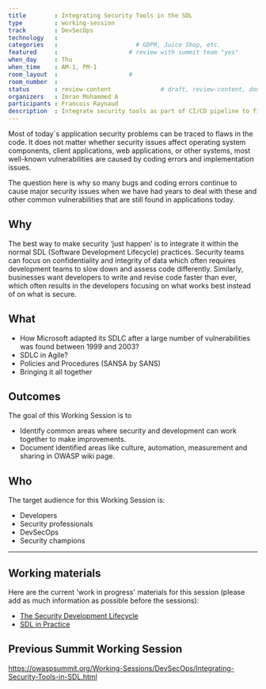 ```yaml
---
title        : Integrating Security Tools in the SDL
type         : working-session
track        : DevSecOps
technology   :
categories   :                      # GDPR, Juice Shop, etc.
featured     :                    # review with summit team "yes"
when_day     : Thu
when_time    : AM-1, PM-1
room_layout  :                    #
room_number  :
status       : review-content              # draft, review-content, done
organizers   : Imran Mohammed A
participants : Francois Raynaud
description  : Integrate security tools as part of CI/CD pipeline to find/fix issues early in SDL
---
```


Most of today´s application security problems can be traced to flaws in the code. It does not matter whether security issues affect operating system components, client applications, web applications, or other systems, most well-known vulnerabilities are caused by coding errors and implementation issues.

The question here is why so many bugs and coding errors continue to cause major security issues when we have had years to deal with these and other common vulnerabilities that are still found in applications today.

## Why

The best way to make security ‘just happen’ is to integrate it within the normal SDL (Software Development Lifecycle) practices. Security teams can focus on confidentiality and integrity of data which often requires development teams to slow down and assess code differently. Similarly, businesses want developers to write and revise code faster than ever, which often results in the developers focusing on what works best instead of on what is secure.

## What

- How Microsoft adapted its SDLC after a large number of vulnerabilities was found between 1999 and 2003?
- SDLC in Agile?
- Policies and Procedures (SANSA by SANS)
- Bringing it all together

## Outcomes

The goal of this Working Session is to

 - Identify common areas where security and development can work together to make improvements.
 - Document identified areas like culture, automation, measurement and sharing in OWASP wiki page.

## Who

The target audience for this Working Session is:

 - Developers
 - Security professionals
 - DevSecOps
 - Security champions

---

## Working materials

Here are the current 'work in progress' materials for this session (please add as much information as possible before the sessions):

- [The Security Development Lifecycle](https://www.owasp.org/images/7/78/OWASP_AppSec_Research_2010_Keynote_2_by_Lipner.pdf)
- [SDL in Practice](https://www.owasp.org/images/4/45/SDL_in_practice.pdf)


## Previous Summit Working Session

https://owaspsummit.org/Working-Sessions/DevSecOps/Integrating-Security-Tools-in-SDL.html
